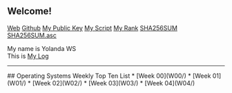 ## Welcome!

[Web](https://yolandawsirait.github.io/os202/)
[Github](https://github.com/yolandawsirait/os202)
[My Public Key](TXT/mypubkey.txt)
[My Script](TXT/myscript.sh)
[My Rank](TXT/myrank.txt)
[SHA256SUM](TXT/SHA256SUM)
[SHA256SUM.asc](TXT/SHA256SUM.asc)

My name is Yolanda WS  
This is [My Log](TXT/mylog.txt)  

<hr>
## Operating Systems Weekly Top Ten List
* [Week 00](W00/)
* [Week 01](W01/)
* [Week 02](W02/)
* [Week 03](W03/)
* [Week 04](W04/)


